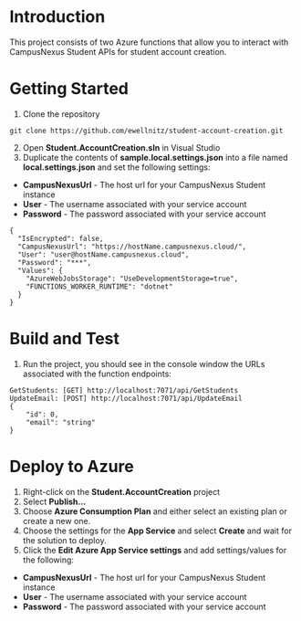 # Introduction 
This project consists of two Azure functions that allow you to interact with CampusNexus Student APIs for student account creation.

# Getting Started
1.  Clone the repository
```
git clone https://github.com/ewellnitz/student-account-creation.git
```
2.  Open **Student.AccountCreation.sln** in Visual Studio
3.  Duplicate the contents of **sample.local.settings.json** into a file named **local.settings.json** and set the following settings:
- **CampusNexusUrl** - The host url for your CampusNexus Student instance
- **User** - The username associated with your service account
- **Password** - The password associated with your service account
```
{
  "IsEncrypted": false,
  "CampusNexusUrl": "https://hostName.campusnexus.cloud/",
  "User": "user@hostName.campusnexus.cloud",
  "Password": "***",
  "Values": {
    "AzureWebJobsStorage": "UseDevelopmentStorage=true",
    "FUNCTIONS_WORKER_RUNTIME": "dotnet"
  }
}
```

# Build and Test
1.  Run the project, you should see in the console window the URLs associated with the function endpoints:
```
GetStudents: [GET] http://localhost:7071/api/GetStudents
UpdateEmail: [POST] http://localhost:7071/api/UpdateEmail
{
	"id": 0,
	"email": "string"
}
```
# Deploy to Azure
1.  Right-click on the **Student.AccountCreation** project
2.  Select **Publish...**
3.  Choose **Azure Consumption Plan** and either select an existing plan or create a new one.
4.  Choose the settings for the **App Service** and select **Create** and wait for the solution to deploy.
5.  Click the **Edit Azure App Service settings** and add settings/values for the following:
- **CampusNexusUrl** - The host url for your CampusNexus Student instance
- **User** - The username associated with your service account
- **Password** - The password associated with your service account
